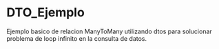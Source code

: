 # DTO_Ejemplo

Ejemplo basico de relacion ManyToMany utilizando dtos para solucionar problema de loop infinito en la consulta de datos.
